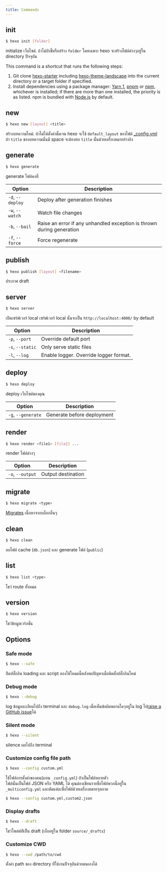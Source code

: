 ```yaml
---
title: Commands
---
```

## init

``` bash
$ hexo init [folder]
```

initialize เว็บไซต์. ถ้าไม่ป่งชี้หรือสร้าง `folder` โดยเฉพาะ hexo 
จะสร้างไฟล์ต่างๆอยู่ใน directory ปัจจุบัน

This command is a shortcut that runs the following steps:

1. Git clone [hexo-starter](https://github.com/hexojs/hexo-starter) including [hexo-theme-landscape](https://github.com/hexojs/hexo-theme-landscape) into the current directory or a target folder if specified.
2. Install dependencies using a package manager: [Yarn 1](https://classic.yarnpkg.com/lang/en/), [pnpm](https://pnpm.js.org) or [npm](https://docs.npmjs.com/cli/install), whichever is installed; if there are more than one installed, the priority is as listed. npm is bundled with [Node.js](/docs/#Install-Node-js) by default.

## new

``` bash
$ hexo new [layout] <title>
```

สร้างบทความใหม่. 
ถ้าไม่ได้ตั้งค่าชั้ดเจน hexo จะใช้ `default_layout` ของไฟล์ [_config.yml](configuration.html)
ถ้า `title` ของบทความนั้นมี  space  จะต้องห่อ `title` นั้นด้วยเครื่องหมายอ้างอิง 

## generate

``` bash
$ hexo generate
```

generate ไฟล์คงที่

Option | Description
--- | ---
`-d`, `--deploy` | Deploy after generation finishes
`-w`, `--watch` | Watch file changes
`-b`, `--bail` | Raise an error if any unhandled exception is thrown during generation
`-f`, `--force` | Force regenerate

## publish

``` bash
$ hexo publish [layout] <filename>
```

ประกาศ draft

## server

``` bash
$ hexo server
```

เปิดเซร์ฟเวอร์ local   เซร์ฟเวอร์ local นั้นจะเป็น `http://localhost:4000/` 
by default

Option | Description
--- | ---
`-p`, `--port` | Override default port
`-s`, `--static` | Only serve static files
`-l`, `--log` | Enable logger. Override logger format.

## deploy

``` bash
$ hexo deploy
```

deploy เว็บไซต์ของคุณ

Option | Description
--- | ---
`-g`, `--generate` | Generate before deployment

## render

``` bash
$ hexo render <file1> [file2] ...
```

render ไฟล์ต่างๆ

Option | Description
--- | ---
`-o`, `--output` | Output destination

## migrate

``` bash
$ hexo migrate <type>
```

[Migrates](migration.html) เนื้อหาจากบล็อกอื่นๆ

## clean

``` bash
$ hexo clean
```

ลบไฟล์ cache (`db.json`) และ generate ไฟล์ (`public`)

## list

``` bash
$ hexo list <type>
```

โชว์ route ทั้งหมด

## version

``` bash
$ hexo version
```

โชว์ข้อมูลเวร์อชั่น

## Options

### Safe mode

``` bash
$ hexo --safe
```

ปิดปลั๊กอิน loading และ script ลองใช้โหมดนี้หลังพบปัญหาเมื่อติดตั้งปลั๊กอินใหม่

### Debug mode

``` bash
$ hexo --debug
```

log ข้อมูลละเอียดไปถึง terminal และ `debug.log`  เมื่อเห็นข้อผิดพลาดใดๆอยู่ใน
 log ไป[raise a GitHub issue](https://github.com/hexojs/hexo/issues/new)ได้

### Silent mode

``` bash
$ hexo --silent
```

silence ผลไปถึง terminal

### Customize config file path

``` bash
$ hexo --config custom.yml
```

ใช้ไฟล์การตั้งค่าของตน(แทน `_config.yml`) ถ้่าเป็นไฟล์หลายตัว  
ไฟล์นั้นเป็นไฟล์ JSON หรือ YAML ได้
คุณต่องเขียนรายชื่อไฟล์พวกนี้อยู่ใน `_multiconfig.yml` 
และตัดแต่ละชื่อไฟล์ด้วยเครื่องหมายจุลภาค 

``` bash
$ hexo --config custom.yml,custom2.json
```

### Display drafts

``` bash
$ hexo --draft
```

โชว์โพสต์ท่ีเป็น draft (เก็บอยู่ใน folder `source/_drafts`)

### Customize CWD

``` bash
$ hexo --cwd /path/to/cwd
```

ตั้งค่า path ของ directory ท่ีใช่งานปัจจุบันด้วยตนเองได้

